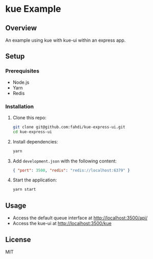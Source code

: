 # kue Example

## Overview
An example using kue with kue-ui within an express app.

## Setup

### Prerequisites
- Node.js
- Yarn
- Redis

### Installation
1. Clone this repo:
   ```sh
   git clone git@github.com:fahdi/kue-express-ui.git
   cd kue-express-ui
   ```
2. Install dependencies:
   ```sh
   yarn
   ```

3. Add `development.json` with the following content:
   ```json
   { "port": 3500, "redis": "redis://localhost:6379" }
   ```

4. Start the application:
   ```sh
   yarn start
   ```

## Usage
- Access the default queue interface at [http://localhost:3500/api/](http://localhost:3500/api/)
- Access the kue-ui at [http://localhost:3500/kue](http://localhost:3500/kue)

## License
MIT